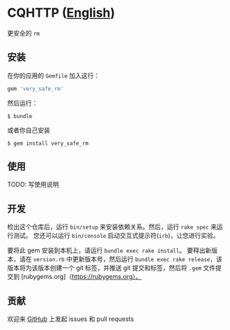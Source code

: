 # CQHTTP ([English](/README.en.md))

更安全的 `rm`

## 安装

在你的应用的 `Gemfile` 加入这行：

```ruby
gem 'very_safe_rm'
```

然后运行：

    $ bundle

或者你自己安装

    $ gem install very_safe_rm

## 使用

TODO: 写使用说明

## 开发

检出这个仓库后，运行 `bin/setup` 来安装依赖关系。然后，运行 `rake spec` 来运行测试。 您还可以运行 `bin/console` 启动交互式提示符(`irb`)，让您进行实验。

要将此 gem 安装到本机上，请运行 `bundle exec rake install`。 要释出新版本，请在 `version.rb` 中更新版本号，然后运行 `bundle exec rake release`，该版本将为该版本创建一个 git 标签，并推送 git 提交和标签，然后将 `.gem` 文件提交到 [rubygems.org]（https://rubygems.org）。

## 贡献

欢迎来 [GitHub](https://github.com/71e6fd52/very_safe_rm) 上发起 issues 和 pull requests
